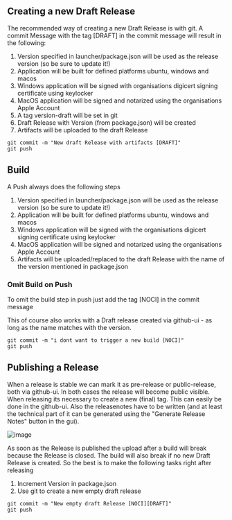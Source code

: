 ## Creating a new Draft Release
The recommended way of creating a new Draft Release is with git. A commit Message with the tag [DRAFT] in the commit message will result in the following:

1. Version specified in launcher/package.json will be used as the release version (so be sure to update it!)
2. Application will be built for defined platforms ubuntu, windows and macos
3. Windows application will be signed with organisations digicert signing certificate using keylocker
4. MacOS application will be signed and notarized using the organisations Apple Account
5. A tag version-draft will be set in git
6. Draft Release with Version (from package.json) will be created
7. Artifacts will be uploaded to the draft Release

```
git commit -m "New draft Release with artifacts [DRAFT]"
git push
```

## Build
A Push always does the following steps

1. Version specified in launcher/package.json will be used as the release version (so be sure to update it!)
2. Application will be built for defined platforms ubuntu, windows and macos
3. Windows application will be signed with the organisations digicert signing certificate using keylocker
4. MacOS application will be signed and notarized using the organisations Apple Account
6. Artifacts will be uploaded/replaced to the draft Release with the name of the version mentioned in package.json

### Omit Build on Push
To omit the build step in push just add the tag [NOCI] in the commit message

This of course also works with a Draft release created via github-ui - as long as the name matches with the version. 

```
git commit -m "i dont want to trigger a new build [NOCI]"
git push
```

## Publishing a Release
When a release is stable we can mark it as pre-release or public-release, both via github-ui. In both cases the release will become public visible. When releasing its necessary to create a new (final) tag. This can easily be done in the github-ui. Also the releasenotes have to be written (and at least the technical part of it can be generated using the "Generate Release Notes" button in the gui). 

![image](https://github.com/stereum-dev/ethereum-node/assets/1465890/b7f3c8f4-11fc-4077-8f6b-23fd824a37a6)

As soon as the Release is published the upload after a build will break because the Release is closed. The build will also break if no new Draft Release is created. So the best is to make the following tasks right after releasing

1. Increment Version in package.json
2. Use git to create a new empty draft release

```
git commit -m "New empty draft Release [NOCI][DRAFT]"
git push
```
